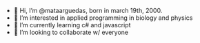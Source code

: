 - 👋 Hi, I’m @mataarguedas, born in march 19th, 2000.
- 👀 I’m interested in applied programming in biology and physics
- 🌱 I’m currently learning c# and javascript
- 💞️ I’m looking to collaborate w/ everyone

<!---
mataarguedas/mataarguedas is a ✨ special ✨ repository because its `README.md` (this file) appears on your GitHub profile.
You can click the Preview link to take a look at your changes.
--->
